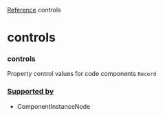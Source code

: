[Reference](https://www.framer.com/developers/reference)
controls
# controls
### controls
Property control values for code components
`Record`
### [Supported by](https://www.framer.com/developers/reference/plugins-traits-controls#supported-by)
  * ComponentInstanceNode


